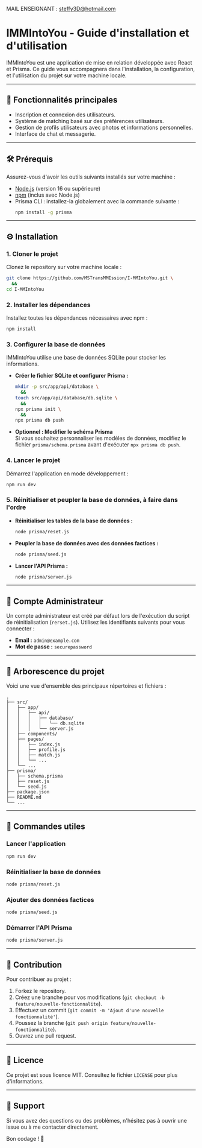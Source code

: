 MAIL ENSEIGNANT : steffy3D@hotmail.com

# IMMIntoYou - Guide d'installation et d'utilisation

IMMIntoYou est une application de mise en relation développée avec React et Prisma. Ce guide vous accompagnera dans l'installation, la configuration, et l'utilisation du projet sur votre machine locale.

---

## 🚀 Fonctionnalités principales
- Inscription et connexion des utilisateurs.
- Système de matching basé sur des préférences utilisateurs.
- Gestion de profils utilisateurs avec photos et informations personnelles.
- Interface de chat et messagerie.

---

## 🛠️ Prérequis
Assurez-vous d'avoir les outils suivants installés sur votre machine :
- [Node.js](https://nodejs.org/) (version 16 ou supérieure)
- [npm](https://www.npmjs.com/) (inclus avec Node.js)
- Prisma CLI : installez-la globalement avec la commande suivante :
  ```bash
  npm install -g prisma
  ```

---

## ⚙️ Installation

### 1. Cloner le projet
Clonez le repository sur votre machine locale :
```bash
git clone https://github.com/MSTransMMIssion/I-MMIntoYou.git \
  &&
cd I-MMIntoYou
```

### 2. Installer les dépendances
Installez toutes les dépendances nécessaires avec npm :
```bash
npm install
```

### 3. Configurer la base de données
IMMIntoYou utilise une base de données SQLite pour stocker les informations.

- **Créer le fichier SQLite et configurer Prisma :**
  ```bash
  mkdir -p src/app/api/database \
    &&
  touch src/app/api/database/db.sqlite \
    &&
  npx prisma init \
    &&
  npx prisma db push
  ```

- **Optionnel : Modifier le schéma Prisma**  
  Si vous souhaitez personnaliser les modèles de données, modifiez le fichier `prisma/schema.prisma` avant d'exécuter `npx prisma db push`.

### 4. Lancer le projet
Démarrez l'application en mode développement :
```bash
npm run dev
```

### 5. Réinitialiser et peupler la base de données, à faire dans l'ordre
- **Réinitialiser les tables de la base de données :**
  ```bash
  node prisma/reset.js
  ```

- **Peupler la base de données avec des données factices :**
  ```bash
  node prisma/seed.js
  ```

- **Lancer l'API Prisma :**
  ```bash
  node prisma/server.js
  ```

---

## 🔑 Compte Administrateur

Un compte administrateur est créé par défaut lors de l'exécution du script de réinitialisation (`rerset.js`). Utilisez les identifiants suivants pour vous connecter :

- **Email :** `admin@example.com`
- **Mot de passe :** `securepassword`

---

## 📂 Arborescence du projet
Voici une vue d'ensemble des principaux répertoires et fichiers :
```
.
├── src/
│   ├── app/
│   │   ├── api/
│   │   │   ├── database/
│   │   │   │   └── db.sqlite
│   │   │   └── server.js
│   ├── components/
│   ├── pages/
│   │   ├── index.js
│   │   ├── profile.js
│   │   ├── match.js
│   │   └── ...
│   └── ...
├── prisma/
│   ├── schema.prisma
│   ├── reset.js
│   └── seed.js
├── package.json
├── README.md
└── ...
```

---

## 📜 Commandes utiles

### Lancer l'application
```bash
npm run dev
```

### Réinitialiser la base de données
```bash
node prisma/reset.js
```

### Ajouter des données factices
```bash
node prisma/seed.js
```

### Démarrer l'API Prisma
```bash
node prisma/server.js
```

---

## 🤝 Contribution
Pour contribuer au projet :
1. Forkez le repository.
2. Créez une branche pour vos modifications (`git checkout -b feature/nouvelle-fonctionnalite`).
3. Effectuez un commit (`git commit -m 'Ajout d'une nouvelle fonctionnalité'`).
4. Poussez la branche (`git push origin feature/nouvelle-fonctionnalite`).
5. Ouvrez une pull request.

---

## 📄 Licence
Ce projet est sous licence MIT. Consultez le fichier `LICENSE` pour plus d'informations.

---

## 💬 Support
Si vous avez des questions ou des problèmes, n'hésitez pas à ouvrir une issue ou à me contacter directement.

Bon codage ! 🚀

